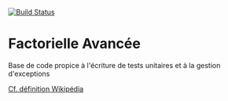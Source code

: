 [![Build Status](https://travis-ci.org/ericsiber/FactorielleAvancee.svg?branch=init)](https://travis-ci.org/ericsiber/FactorielleAvancee)

# Factorielle Avancée

Base de code propice à l'écriture de tests unitaires et à la gestion d'exceptions

[Cf. définition Wikipédia](https://fr.wikipedia.org/wiki/Factorielle)
